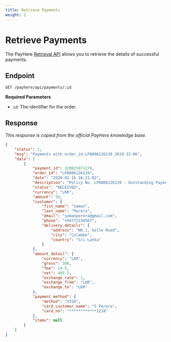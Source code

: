```yaml
---
title: Retrieve Payments
weight: 2
---
```


# Retrieve Payments

The PayHere [Retrieval API](https://support.payhere.lk/api-&-mobile-sdk/retrieval-api) allows you to retrieve the details of successful payments.

## Endpoint

```http
GET /payhere/api/payments/:id
```

**Required Parameters**

-   `id`: The identifier for the order.

## Response

_This response is copied from the official PayHere knowledge base._

```json
{
    "status": 1,
    "msg": "Payments with order_id:LP8006126139_2019-12-06",
    "data": [
        {
            "payment_id": 320025071278,
            "order_id": "LP8006126139",
            "date": "2020-01-16 16:21:02",
            "description": "Policy No. LP8006126139 - Outstanding Payment",
            "status": "RECEIVED",
            "currency": "LKR",
            "amount": 50,
            "customer": {
                "fist_name": "Saman",
                "last_name": "Perera",
                "email": "samanperera@gmail.com",
                "phone": "+94771234567",
                "delivery_details": {
                    "address": "N0.1, Galle Road",
                    "city": "Colombo",
                    "country": "Sri Lanka"
                }
            },
            "amount_detail": {
                "currency": "LKR",
                "gross": 500,
                "fee": 14.5,
                "net": 485.5,
                "exchange_rate": 1,
                "exchange_from": "LKR",
                "exchange_to": "LKR"
            },
            "payment_method": {
                "method": "VISA",
                "card_customer_name": "S Perera",
                "card_no": "************1234"
            },
            "items": null
        }
    ]
}
```
